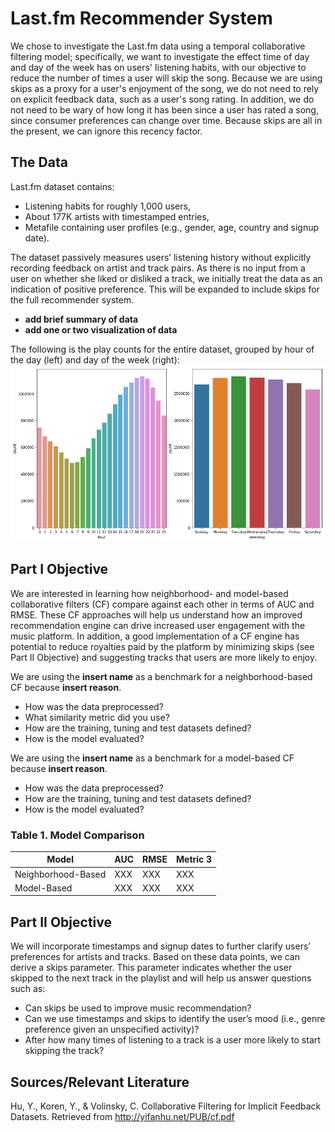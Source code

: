# Last.fm Recommender System

We chose to investigate the Last.fm data using a temporal collaborative filtering model; specifically, we want to investigate the effect time of day and day of the week has on users' listening habits, with our objective to reduce the number of times a user will skip the song. Because we are using skips as a proxy for a user's enjoyment of the song, we do not need to rely on explicit feedback data, such as a user's song rating. In addition, we do not need to be wary of how long it has been since a user has rated a song, since consumer preferences can change over time. Because skips are all in the present, we can ignore this recency factor.

## The Data

Last.fm dataset contains:
* Listening habits for roughly 1,000 users,
* About 177K artists with timestamped entries,
* Metafile containing user profiles (e.g., gender, age, country and signup date).
 
The dataset passively measures users’ listening history without explicitly recording feedback on artist and track pairs.  As there is no input from a user on whether she liked or disliked a track, we initially treat the data as an indication of positive preference. This will be expanded to include skips for the full recommender system.

- **add brief summary of data**
- **add one or two visualization of data**

The following is the play counts for the entire dataset, grouped by hour of the day (left) and day of the week (right):
![Play Counts by hour of day and day of week](data/PlayCounts.png)

## Part I Objective
We are interested in learning how neighborhood- and model-based collaborative filters (CF) compare against each other in terms of AUC and RMSE.  These CF approaches will help us understand how an improved recommendation engine can drive increased user engagement with the music platform.  In addition, a good implementation of a CF engine has potential to reduce royalties paid by the platform by minimizing skips (see Part II Objective) and suggesting tracks that users are more likely to enjoy.

We are using the **insert name** as a benchmark for a neighborhood-based CF because **insert reason**.
* How was the data preprocessed?
* What similarity metric did you use?
* How are the training, tuning and test datasets defined?
* How is the model evaluated?

We are using the **insert name** as a benchmark for a model-based CF because **insert reason**.
* How was the data preprocessed?
* How are the training, tuning and test datasets defined?
* How is the model evaluated?

### Table 1. Model Comparison
Model | AUC | RMSE | Metric 3
--- | --- | --- | ---
Neighborhood-Based | XXX | XXX | XXX
Model-Based | XXX | XXX | XXX


## Part II Objective
We will incorporate timestamps and signup dates to further clarify users’ preferences for artists and tracks.  Based on these data points, we can derive a skips parameter.  This parameter indicates whether the user skipped to the next track in the playlist and will help us answer questions such as:
* Can skips be used to improve music recommendation?
* Can we use timestamps and skips to identify the user’s mood (i.e., genre preference given an unspecified activity)?
* After how many times of listening to a track is a user more likely to start skipping the track?
 
 
## Sources/Relevant Literature
 
Hu, Y., Koren, Y., & Volinsky, C. Collaborative Filtering for Implicit Feedback Datasets. Retrieved from http://yifanhu.net/PUB/cf.pdf
